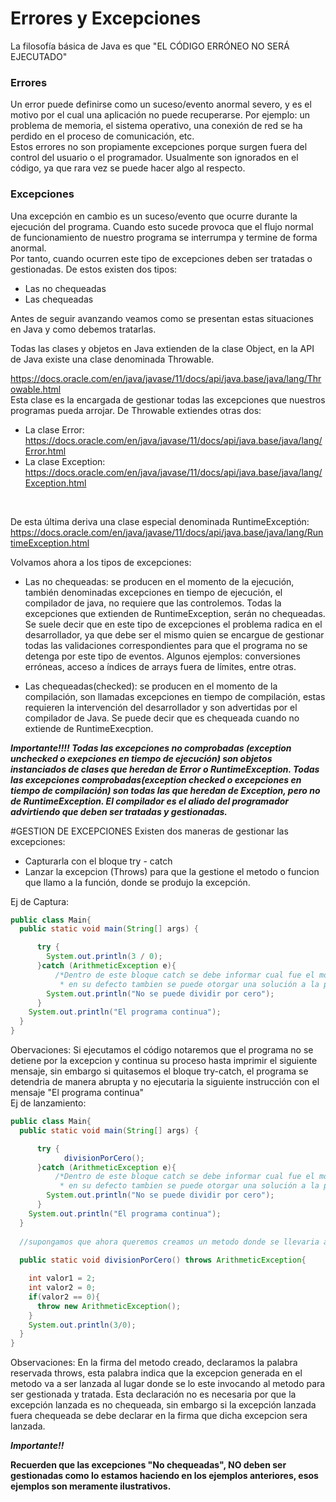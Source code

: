 # Errores y Excepciones
La filosofía básica de Java es que "EL CÓDIGO ERRÓNEO NO SERÁ EJECUTADO"

### Errores
Un error puede definirse como un suceso/evento anormal severo, y es el motivo por el cual una aplicación no puede recuperarse. Por ejemplo: un problema de memoria, el sistema operativo, una conexión de red se ha perdido en el proceso de comunicación, etc.
<br>Estos errores no son propiamente excepciones porque surgen fuera del control del usuario o el programador. Usualmente son ignorados en el código, ya que rara vez se puede hacer algo al respecto.

### Excepciones
Una excepción en cambio es un suceso/evento que ocurre durante la ejecución del programa. Cuando esto sucede provoca que el flujo normal de funcionamiento de nuestro programa se interrumpa y termine de forma anormal.<br>
Por tanto, cuando ocurren este tipo de excepciones deben ser tratadas o gestionadas. De estos existen dos tipos:<br>
- Las no chequeadas
- Las chequeadas

Antes de seguir avanzando veamos como se presentan estas situaciones en Java y como debemos tratarlas.

Todas las clases y objetos en Java extienden de la clase Object, en la API de Java existe una clase denominada Throwable.

https://docs.oracle.com/en/java/javase/11/docs/api/java.base/java/lang/Throwable.html
<br>
Esta clase es la encargada de gestionar todas las excepciones que nuestros programas pueda arrojar. De Throwable extiendes otras dos:
- La clase Error: https://docs.oracle.com/en/java/javase/11/docs/api/java.base/java/lang/Error.html
- La clase Exception: https://docs.oracle.com/en/java/javase/11/docs/api/java.base/java/lang/Exception.html
<br>

De esta última deriva una clase especial denominada RuntimeExceptión:
  https://docs.oracle.com/en/java/javase/11/docs/api/java.base/java/lang/RuntimeException.html

Volvamos ahora a los tipos de excepciones:
- Las no chequeadas: se producen en el momento de la ejecución, también denominadas excepciones en tiempo de ejecución, el compilador de java, no requiere que las controlemos. Todas la excepciones que extienden de RuntimeException, serán no chequeadas. Se suele decir que en este tipo de excepciones el problema radica en el desarrollador, ya que debe ser el mismo quien se encargue de gestionar todas las validaciones correspondientes para que el programa no se detenga por este tipo de eventos.
Algunos ejemplos: conversiones erróneas, acceso a índices de arrays fuera de límites, entre otras.

- Las chequeadas(checked): se producen en el momento de la compilación, son llamadas excepciones en tiempo de compilación, estas requieren la intervención del desarrollador y son advertidas por el compilador de Java. Se puede decir que es chequeada cuando no extiende de RuntimeExecption.

**_Importante!!!!
Todas las excepciones no comprobadas
(exception unchecked o exepciones en tiempo de ejecución)
son objetos instanciados de clases que heredan de 
Error o RuntimeException.
Todas las excepciones comprobadas(exception checked o excepciones en tiempo de compilación) son todas las que heredan de Exception, pero no de RuntimeException.
El compilador es el aliado del programador advirtiendo que deben ser tratadas y gestionadas._**

#GESTION DE EXCEPCIONES
Existen dos maneras de gestionar las excepciones:
-  Capturarla con el bloque try - catch
-  Lanzar la excepcion (Throws) para que la gestione el metodo o funcion que llamo a la función, donde se produjo la excepción. 

Ej de Captura:
```java
public class Main{
  public static void main(String[] args) {

      try {
        System.out.println(3 / 0);
      }catch (ArithmeticException e){
          /*Dentro de este bloque catch se debe informar cual fue el motivo por el cual el programa no funciona o
           * en su defecto tambien se puede otorgar una solución a la problematica*/
        System.out.println("No se puede dividir por cero");
      }
    System.out.println("El programa continua");
  }
}
```
Obervaciones: Si ejecutamos el código notaremos que el programa no se detiene por la excepcion y continua su proceso hasta imprimir el siguiente mensaje, sin embargo si quitasemos el bloque try-catch,
el programa se detendria de manera abrupta y no ejecutaria la siguiente instrucción con el mensaje "El programa continua"
<br>
Ej de lanzamiento:
```Java
public class Main{
  public static void main(String[] args) {

      try {
            divisionPorCero();
      }catch (ArithmeticException e){
          /*Dentro de este bloque catch se debe informar cual fue el motivo por el cual el programa no funciona o
           * en su defecto tambien se puede otorgar una solución a la problematica*/
        System.out.println("No se puede dividir por cero");
      }
    System.out.println("El programa continua");
  }
  
  //supongamos que ahora queremos creamos un metodo donde se llevaria a cabo la división por cero
  
  public static void divisionPorCero() throws ArithmeticException{

    int valor1 = 2;
    int valor2 = 0;
    if(valor2 == 0){
      throw new ArithmeticException();
    }
    System.out.println(3/0);
  }
}
```
Observaciones: En la firma del  metodo creado, declaramos la palabra reservada throws, esta palabra indica que la excepcion
generada en el metodo va a ser lanzada al lugar donde se lo este invocando al metodo para ser gestionada y tratada. Esta declaración no es necesaria por que la excepción lanzada es no chequeada,
sin embargo si la excepción lanzada fuera chequeada se debe declarar en la firma que dicha excepcion sera lanzada.


**_Importante!!_**

**Recuerden que las excepciones "No chequeadas", NO deben ser gestionadas como lo estamos haciendo en los ejemplos anteriores, esos ejemplos
son meramente ilustrativos.**
